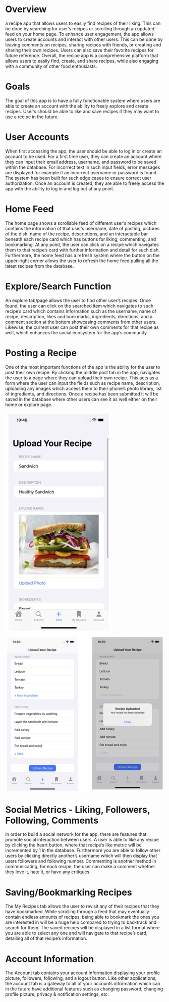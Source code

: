 # Overview

a recipe app that allows users to easily find recipes of their liking. This can be done by searching for user’s recipes or scrolling through an updated feed on your home page.
To enhance user engagement, the app allows users to create accounts and interact with other users. This can be done by leaving comments on recipes, sharing recipes with friends, or creating and sharing their own recipes. 
Users can also save their favorite recipes for future reference. 
Overall, the recipe app is a comprehensive platform that allows users to easily find, create, and share recipes, while also engaging with a community of other food enthusiasts.

# Goals

The goal of this app is to have a fully functionable system where users are able to create an account with the ability to freely explore and create recipes. 
User’s should be able to like and save recipes if they may want to use a recipe in the future.

# User Accounts

When first accessing the app, the user should be able to log in or create an account to be used. For a first time user, they can create an account where they can input their email address, username, and password to be saved within the database. 
For incorrect text in such input fields, error messages are displayed for example if an incorrect username or password is found. 
The system has been built for such edge cases to ensure correct user authorization. Once an account is created, they are able to freely access the app with the ability to log in and log out at any point.

# Home Feed

The home page shows a scrollable feed of different user’s recipes which contains the information of that user’s username, date of posting, pictures of the dish, name of the recipe, descriptions, 
and an interactable bar beneath each recipe card which has buttons for liking, commenting, and bookmarking. 
At any point, the user can click on a recipe which navigates them to that recipe’s card with further information and detail for such dish. 
Furthermore, the home feed has a refresh system where the button on the upper-right corner allows the user to refresh the home feed pulling all the latest recipes from the database.

# Explore/Search Function

An explore tab/page allows the user to find other user’s recipes. 
Once found, the user can click on the searched item which navigates to such recipe’s card which contains information such as the username, name of recipe, description, likes and bookmarks, ingredients, directions, and a
comment section at the bottom showcasing comments from other users. Likewise, the current user can post their own comments for that recipe as well, which enhances the social ecosystem for the app’s community.

# Posting a Recipe

One of the most important functions of the app is the ability for the user to post their own recipe. 
By clicking the middle post tab in the app, navigates the user to a page where they can upload their own recipe. 
This acts as a form where the user can input the fields such as recipe name, description, uploading any images which access them to their phone’s photo library, list of ingredients, and directions. 
Once a recipe has been submitted it will be saved in the database where other users can see it as well either on their home or explore page.

![posting a recipe](images/upload-recipe-1.jpg)
![posting a recipe](images/upload-recipe-2.jpg)

# Social Metrics - Liking, Followers, Following, Comments

In order to build a social network for the app, there are features that promote social interaction between users. 
A user is able to like any recipe by clicking the heart button, where that recipe’s like metric will be incremented by 1 in the database. 
Furthermore you are able to follow other users by clicking directly another’s username which will then display that users followers and following number. 
Commenting is another method in communicating, for each recipe, the user can make a comment whether they love it, hate it, or have any critiques.

# Saving/Bookmarking Recipes

The My Recipes tab allows the user to revisit any of their recipes that they have bookmarked. 
While scrolling through a feed that may eventually contain endless amounts of recipes, being able to bookmark the ones you are interested in will be a huge help compared to trying to backtrack and search for them. 
The saved recipes will be displayed in a list format where you are able to select any one and will navigate to that recipe’s card, detailing all of that recipe’s information.

# Account Information
The Account tab contains your account information displaying your profile picture, followers, following, and a logout button. 
Like other applications, the account tab is a gateway to all of your accounts information which can in the future have additional features such as changing password, changing profile picture, privacy & notification settings, etc.

